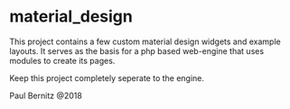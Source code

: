 # material_design

This project contains a few custom material design widgets and example layouts.
It serves as the basis for a php based web-engine that uses modules to create 
its pages.

Keep this project completely seperate to the engine.

Paul Bernitz @2018
